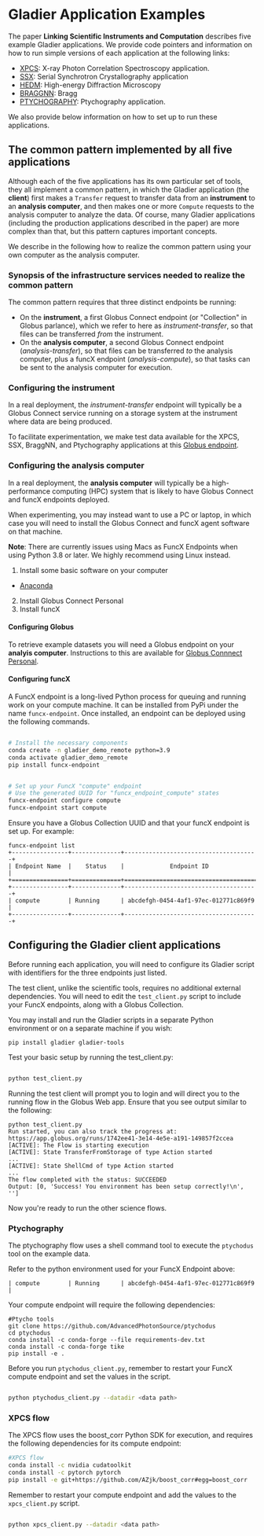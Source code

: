 # Gladier Application Examples

The paper **Linking Scientific Instruments and Computation** describes five example Gladier applications. We provide code pointers and information on how to run simple versions of each application at the following links:

* [XPCS](https://github.com/globus-gladier/gladier-patterns-examples-2022/blob/main/xpcs_client.py): X-ray Photon Correlation Spectroscopy application.
* [SSX](https://github.com/globus-gladier/gladier-patterns-examples-2022/blob/main/ssx_client.py): Serial Synchrotron Crystallography application 
* [HEDM](): High-energy Diffraction Microscopy
* [BRAGGNN](https://github.com/globus-gladier/gladier-patterns-examples-2022/blob/main/braggnn_client.py): Bragg
* [PTYCHOGRAPHY](https://github.com/globus-gladier/gladier-patterns-examples-2022/blob/main/ptychodus_client.py): Ptychography application.

We also provide below information on how to set up to run these applications.


## The common pattern implemented by all five applications

Although each of the five applications has its own particular set of tools, they all implement a common pattern, in which the Gladier application (the **client**) first makes a `Transfer` request to transfer data from an **instrument** to an **analysis computer**, and then makes one or more `Compute` requests to the analysis computer to analyze the data. Of course, many Gladier applications (including the production applications described in the paper) are more complex than that, but this pattern captures important concepts.

We describe in the following how to realize the common pattern using your own computer as the analysis computer.

### Synopsis of the infrastructure services needed to realize the common pattern

The common pattern requires that three distinct endpoints be running:

* On the **instrument**, a first Globus Connect endpoint (or "Collection" in Globus parlance), which we refer to here as *instrument-transfer*, so that files can be transferred *from* the instrument.
* On the **analysis computer**, a second Globus Connect endpoint (*analysis-transfer*), so that files can be transferred *to* the analysis computer, plus a funcX endpoint (*analysis-compute*), so that tasks can be sent to the analysis computer for execution. 

### Configuring the instrument

In a real deployment, the *instrument-transfer* endpoint will typically be a Globus Connect service running on a storage system at the instrument where data are being produced.

To facilitate experimentation, we make test data available for the XPCS, SSX, BraggNN, and Ptychography applications at this [Globus endpoint](https://app.globus.org/file-manager?origin_id=a17d7fac-ce06-4ede-8318-ad8dc98edd69&origin_path=%2F~%2F). 

### Configuring the analysis computer 

In a real deployment, the **analysis computer** will typically be a high-performance computing (HPC) system that is likely to have Globus Connect and funcX endpoints deployed. 

When experimenting, you may instead want to use a PC or laptop, in which case you will need to install the Globus Connect and funcX agent software on that machine.

**Note**: There are currently issues using Macs as FuncX Endpoints when using Python 3.8 or later. We highly recommend using Linux instead.

1. Install some basic software on your computer
  * [Anaconda](https://www.anaconda.com/products/distribution#Downloads)
2. Install Globus Connect Personal 
3. Install funcX 

#### Configuring Globus

To retrieve example datasets you will need a Globus endpoint on your **analyis computer**. Instructions to this are available for [Globus Connnect Personal](https://docs.globus.org/how-to/globus-connect-personal-linux/).

#### Configuring funcX

A FuncX endpoint is a long-lived Python process for queuing and running work on your compute machine. It can be installed from PyPi under the name `funcx-endpoint`. Once installed, an endpoint can be deployed using the following commands.

```bash

# Install the necessary components
conda create -n gladier_demo_remote python=3.9
conda activate gladier_demo_remote
pip install funcx-endpoint


# Set up your FuncX "compute" endpoint
# Use the generated UUID for "funcx_endpoint_compute" states
funcx-endpoint configure compute
funcx-endpoint start compute
```

Ensure you have a Globus Collection UUID and that your funcX endpoint is set up. For example:

```
funcx-endpoint list
+----------------+--------------+--------------------------------------+
| Endpoint Name  |    Status    |             Endpoint ID              |
+================+==============+======================================+
+----------------+--------------+--------------------------------------+
| compute        | Running      | abcdefgh-0454-4af1-97ec-012771c869f9 |
+----------------+--------------+--------------------------------------+
```


## Configuring the Gladier client applications

Before running each application, you will need to configure its Gladier script with identifiers for the three endpoints just listed.

The test client, unlike the scientific tools, requires no additional external dependencies.
You will need to edit the `test_client.py` script to include your
FuncX endpoints, along with a Globus Collection. 

You may install and run the Gladier scripts in a separate Python environment or on a separate machine
if you wish:

```
pip install gladier gladier-tools
```

Test your basic setup by running the test_client.py:

```bash

python test_client.py
```

Running the test client will prompt you to login and will direct you to the running flow in the Globus Web app. Ensure that you see output similar to the following:

```
python test_client.py
Run started, you can also track the progress at:
https://app.globus.org/runs/1742ee41-3e14-4e5e-a191-149857f2ccea
[ACTIVE]: The Flow is starting execution
[ACTIVE]: State TransferFromStorage of type Action started
...
[ACTIVE]: State ShellCmd of type Action started
...
The flow completed with the status: SUCCEEDED
Output: [0, 'Success! You environment has been setup correctly!\n', '']
```

Now you're ready to run the other science flows.

### Ptychography

The ptychography flow uses a shell command tool to execute the `ptychodus` tool on the example data.

Refer to the python environment used for your FuncX Endpoint above:

```
| compute        | Running      | abcdefgh-0454-4af1-97ec-012771c869f9 |
```

Your compute endpoint will require the following dependencies:

```
#Ptycho tools
git clone https://github.com/AdvancedPhotonSource/ptychodus
cd ptychodus
conda install -c conda-forge --file requirements-dev.txt
conda install -c conda-forge tike
pip install -e . 
```

Before you run `ptychodus_client.py`, remember to restart your FuncX compute endpoint and set
the values in the script.

```bash

python ptychodus_client.py --datadir <data path>
```

### XPCS flow

The XPCS flow uses the boost_corr Python SDK for execution, and requires the following dependencies
for its compute endpoint:

```bash
#XPCS flow
conda install -c nvidia cudatoolkit
conda install -c pytorch pytorch
pip install -e git+https://github.com/AZjk/boost_corr#egg=boost_corr
```


Remember to restart your compute endpoint and add the values to the `xpcs_client.py` script.

```bash

python xpcs_client.py --datadir <data path>
```
